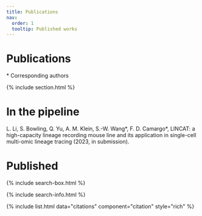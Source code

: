 ```yaml
---
title: Publications
nav:
  order: 1
  tooltip: Published works
---
```


# <i class="fas fa-microscope"></i>Publications

\* Corresponding authors

{% include section.html %}

# In the pipeline

L. Li, S. Bowling, Q. Yu, A. M. Klein, S.-W. Wang\*, F. D. Camargo\*, LINCAT: a high-capacity lineage recording mouse line and its application in single-cell multi-omic lineage tracing (2023, in submission).


# Published

{% include search-box.html %}

{% include search-info.html %}

{% include list.html data="citations" component="citation" style="rich" %}
